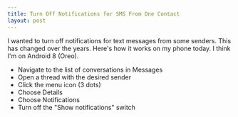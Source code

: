 ```yaml
---
title: Turn Off Notifications for SMS From One Contact
layout: post
---
```


I wanted to turn off notifications for text messages from some senders.  This has changed over the years.  Here's how it works on my phone today.  I think I'm on Android 8 (Oreo).


* Navigate to the list of conversations in Messages
* Open a thread with the desired sender
* Click the menu icon (3 dots)
* Choose Details
* Choose Notifications
* Turn off the "Show notifications" switch
